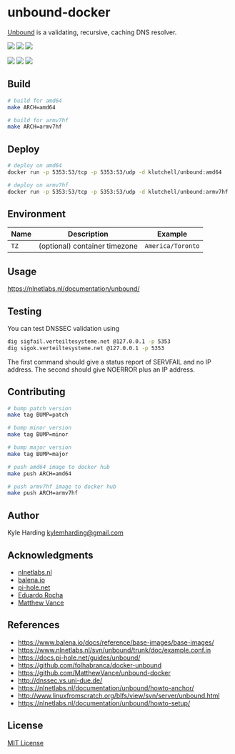 # unbound-docker

[Unbound](https://unbound.net) is a validating, recursive, caching DNS resolver.

[![](https://images.microbadger.com/badges/version/klutchell/unbound:amd64.svg)](https://microbadger.com/images/klutchell/unbound:amd64 "Get your own version badge on microbadger.com")
[![](https://images.microbadger.com/badges/commit/klutchell/unbound:amd64.svg)](https://microbadger.com/images/klutchell/unbound:amd64 "Get your own commit badge on microbadger.com")
[![](https://images.microbadger.com/badges/image/klutchell/unbound:amd64.svg)](https://microbadger.com/images/klutchell/unbound:amd64 "Get your own image badge on microbadger.com")

[![](https://images.microbadger.com/badges/version/klutchell/unbound:armv7hf.svg)](https://microbadger.com/images/klutchell/unbound:armv7hf "Get your own version badge on microbadger.com")
[![](https://images.microbadger.com/badges/commit/klutchell/unbound:armv7hf.svg)](https://microbadger.com/images/klutchell/unbound:armv7hf "Get your own commit badge on microbadger.com")
[![](https://images.microbadger.com/badges/image/klutchell/unbound:armv7hf.svg)](https://microbadger.com/images/klutchell/unbound:armv7hf "Get your own image badge on microbadger.com")

## Build

```bash
# build for amd64
make ARCH=amd64

# build for armv7hf
make ARCH=armv7hf
```

## Deploy

```bash
# deploy on amd64
docker run -p 5353:53/tcp -p 5353:53/udp -d klutchell/unbound:amd64

# deploy on armv7hf
docker run -p 5353:53/tcp -p 5353:53/udp -d klutchell/unbound:armv7hf
```

## Environment

|Name|Description|Example|
|---|---|---|
|`TZ`|(optional) container timezone|`America/Toronto`|

## Usage

https://nlnetlabs.nl/documentation/unbound/

## Testing

You can test DNSSEC validation using
```bash
dig sigfail.verteiltesysteme.net @127.0.0.1 -p 5353
dig sigok.verteiltesysteme.net @127.0.0.1 -p 5353
```
The first command should give a status report of SERVFAIL and no IP address. The second should give NOERROR plus an IP address.

## Contributing

```bash
# bump patch version
make tag BUMP=patch

# bump minor version
make tag BUMP=minor

# bump major version
make tag BUMP=major

# push amd64 image to docker hub
make push ARCH=amd64

# push armv7hf image to docker hub
make push ARCH=armv7hf
```

## Author

Kyle Harding <kylemharding@gmail.com>

## Acknowledgments

* [nlnetlabs.nl](https://nlnetlabs.nl/)
* [balena.io](https://www.balena.io/)
* [pi-hole.net](https://pi-hole.net/)
* [Eduardo Rocha](https://github.com/folhabranca)
* [Matthew Vance](https://github.com/MatthewVance)

## References

* https://www.balena.io/docs/reference/base-images/base-images/
* https://www.nlnetlabs.nl/svn/unbound/trunk/doc/example.conf.in
* https://docs.pi-hole.net/guides/unbound/
* https://github.com/folhabranca/docker-unbound
* https://github.com/MatthewVance/unbound-docker
* http://dnssec.vs.uni-due.de/
* https://nlnetlabs.nl/documentation/unbound/howto-anchor/
* http://www.linuxfromscratch.org/blfs/view/svn/server/unbound.html
* https://nlnetlabs.nl/documentation/unbound/howto-setup/

## License

[MIT License](./LICENSE)